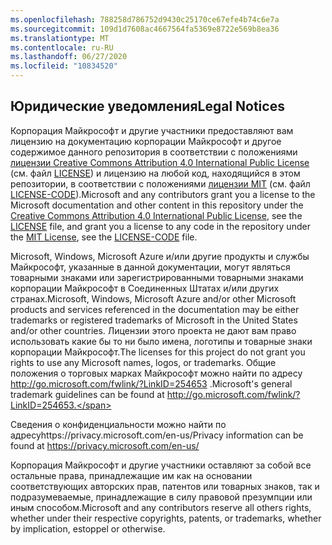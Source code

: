 ```yaml
---
ms.openlocfilehash: 788258d786752d9430c25170ce67efe4b74c6e7a
ms.sourcegitcommit: 109d1d7608ac4667564fa5369e8722e569b8ea36
ms.translationtype: MT
ms.contentlocale: ru-RU
ms.lasthandoff: 06/27/2020
ms.locfileid: "10834520"
---
```

## <span data-ttu-id="a9297-101">Юридические уведомления</span><span class="sxs-lookup"><span data-stu-id="a9297-101">Legal Notices</span></span>
<span data-ttu-id="a9297-102">Корпорация Майкрософт и другие участники предоставляют вам лицензию на документацию корпорации Майкрософт и другое содержимое данного репозитория в соответствии с положениями [лицензии Creative Commons Attribution 4.0 International Public License](https://creativecommons.org/licenses/by/4.0/legalcode) (см. файл [LICENSE](LICENSE)) и лицензию на любой код, находящийся в этом репозитории, в соответствии с положениями [лицензии MIT](https://opensource.org/licenses/MIT) (см. файл [LICENSE-CODE](LICENSE-CODE)).</span><span class="sxs-lookup"><span data-stu-id="a9297-102">Microsoft and any contributors grant you a license to the Microsoft documentation and other content in this repository under the [Creative Commons Attribution 4.0 International Public License](https://creativecommons.org/licenses/by/4.0/legalcode), see the [LICENSE](LICENSE) file, and grant you a license to any code in the repository under the [MIT License](https://opensource.org/licenses/MIT), see the [LICENSE-CODE](LICENSE-CODE) file.</span></span>

<span data-ttu-id="a9297-103">Microsoft, Windows, Microsoft Azure и/или другие продукты и службы Майкрософт, указанные в данной документации, могут являться товарными знаками или зарегистрированными товарными знаками корпорации Майкрософт в Соединенных Штатах и/или других странах.</span><span class="sxs-lookup"><span data-stu-id="a9297-103">Microsoft, Windows, Microsoft Azure and/or other Microsoft products and services referenced in the documentation may be either trademarks or registered trademarks of Microsoft in the United States and/or other countries.</span></span>
<span data-ttu-id="a9297-104">Лицензии этого проекта не дают вам право использовать какие бы то ни было имена, логотипы и товарные знаки корпорации Майкрософт.</span><span class="sxs-lookup"><span data-stu-id="a9297-104">The licenses for this project do not grant you rights to use any Microsoft names, logos, or trademarks.</span></span>
<span data-ttu-id="a9297-105">Общие положения о торговых марках Майкрософт можно найти по адресу http://go.microsoft.com/fwlink/?LinkID=254653 .</span><span class="sxs-lookup"><span data-stu-id="a9297-105">Microsoft's general trademark guidelines can be found at http://go.microsoft.com/fwlink/?LinkID=254653.</span></span>

<span data-ttu-id="a9297-106">Сведения о конфиденциальности можно найти по адресуhttps://privacy.microsoft.com/en-us/</span><span class="sxs-lookup"><span data-stu-id="a9297-106">Privacy information can be found at https://privacy.microsoft.com/en-us/</span></span>

<span data-ttu-id="a9297-107">Корпорация Майкрософт и другие участники оставляют за собой все остальные права, принадлежащие им как на основании соответствующих авторских прав, патентов или товарных знаков, так и подразумеваемые, принадлежащие в силу правовой презумпции или иным способом.</span><span class="sxs-lookup"><span data-stu-id="a9297-107">Microsoft and any contributors reserve all others rights, whether under their respective copyrights, patents, or trademarks, whether by implication, estoppel or otherwise.</span></span>